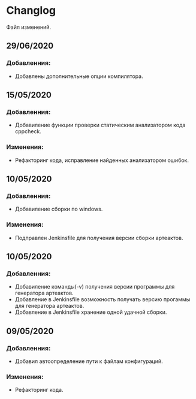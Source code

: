 # Changlog
Файл изменений.


## 29/06/2020
### Добавленния:
- Добавлены дополнительные опции компилятора.


## 15/05/2020
### Добавленния:
- Добавиление функции проверки статическим анализатором кода cppcheck.

### Изменения:
- Рефакторинг кода, исправление найденных анализатором ошибок.


## 10/05/2020
### Добавленния:
- Добавиление сборки по windows.

### Изменения:
- Подправлен Jenkinsfile для получения версии сборки артеактов.


## 10/05/2020
### Добавленния:
- Добавиление команды(-v) получения версии программы для генератора артеактов.
- Добавление в Jenkinsfile возможность получать версию прогаммы для генератора артеактов.
- Добавление в Jenkinsfile хранение одной удачной сборки.


## 09/05/2020
### Добавленния:
- Добавил автоопределение пути к файлам конфигураций.

### Изменения:
- Рефакторинг кода.
